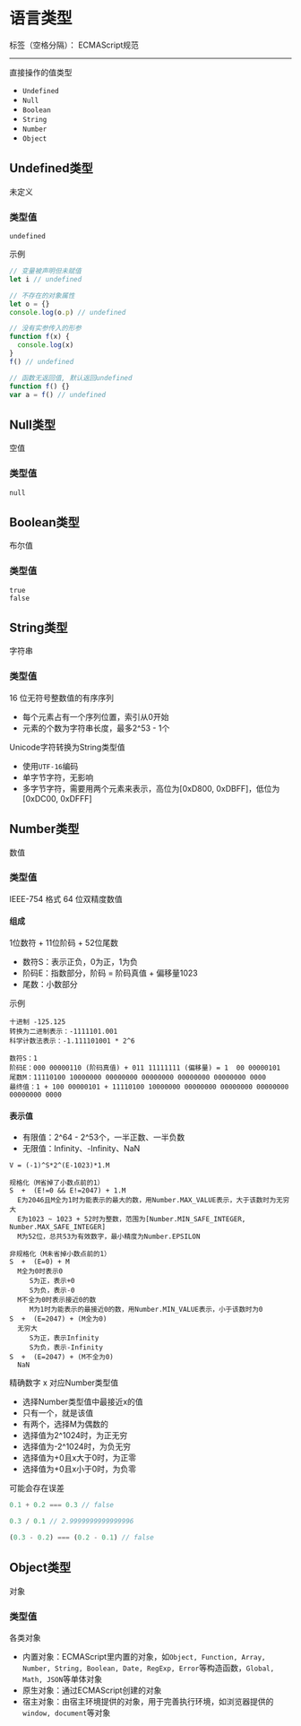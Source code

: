 # 语言类型

标签（空格分隔）： ECMAScript规范

---

直接操作的值类型

* `Undefined`
* `Null`
* `Boolean`
* `String`
* `Number`
* `Object`

## Undefined类型

未定义

### 类型值

```
undefined
```

示例

```javascript
// 变量被声明但未赋值
let i // undefined

// 不存在的对象属性
let o = {}
console.log(o.p) // undefined

// 没有实参传入的形参
function f(x) {
  console.log(x)
}
f() // undefined

// 函数无返回值, 默认返回undefined
function f() {}
var a = f() // undefined
```

## Null类型

空值

### 类型值

```
null
```

## Boolean类型

布尔值

### 类型值

```
true
false
```

## String类型

字符串

### 类型值

16 位无符号整数值的有序序列

* 每个元素占有一个序列位置，索引从0开始
* 元素的个数为字符串长度，最多2^53 - 1个

Unicode字符转换为String类型值

* 使用`UTF-16`编码
 * 单字节字符，无影响
 * 多字节字符，需要用两个元素来表示，高位为[0xD800, 0xDBFF]，低位为[0xDC00, 0xDFFF]

## Number类型

数值

### 类型值

IEEE-754 格式 64 位双精度数值

#### 组成

1位数符 + 11位阶码 + 52位尾数

* 数符S：表示正负，0为正，1为负
* 阶码E：指数部分，阶码 = 阶码真值 + 偏移量1023
* 尾数：小数部分

示例

```
十进制 -125.125
转换为二进制表示：-1111101.001
科学计数法表示：-1.111101001 * 2^6

数符S：1
阶码E：000 00000110 (阶码真值) + 011 11111111 (偏移量) = 1  00 00000101
尾数M：11110100 10000000 00000000 00000000 00000000 00000000 0000
最终值：1 + 100 00000101 + 11110100 10000000 00000000 00000000 00000000 00000000 0000
```

#### 表示值

* 有限值：2^64 - 2^53个，一半正数、一半负数
* 无限值：Infinity、-Infinity、NaN

```
V = (-1)^S*2^(E-1023)*1.M

规格化（M省掉了小数点前的1）
S  +  (E!=0 && E!=2047) + 1.M
  E为2046且M全为1时为能表示的最大的数，用Number.MAX_VALUE表示，大于该数时为无穷大
  E为1023 ~ 1023 + 52时为整数，范围为[Number.MIN_SAFE_INTEGER, Number.MAX_SAFE_INTEGER]
  M为52位，总共53为有效数字，最小精度为Number.EPSILON

非规格化（M未省掉小数点前的1）
S  +  (E=0) + M
  M全为0时表示0
     S为正，表示+0
     S为负，表示-0
  M不全为0时表示接近0的数
     M为1时为能表示的最接近0的数，用Number.MIN_VALUE表示，小于该数时为0
S  +  (E=2047) + (M全为0)     
  无穷大
     S为正，表示Infinity
     S为负，表示-Infinity
S  +  (E=2047) + (M不全为0)
  NaN
```

精确数字 x 对应Number类型值

* 选择Number类型值中最接近x的值
 * 只有一个，就是该值
 * 有两个，选择M为偶数的
 * 选择值为2^1024时，为正无穷
 * 选择值为-2^1024时，为负无穷
 * 选择值为+0且x大于0时，为正零
 * 选择值为+0且x小于0时，为负零

可能会存在误差

```javascript
0.1 + 0.2 === 0.3 // false

0.3 / 0.1 // 2.9999999999999996

(0.3 - 0.2) === (0.2 - 0.1) // false
```

## Object类型

对象

### 类型值

各类对象

* 内置对象：ECMAScript里内置的对象，如`Object, Function, Array, Number, String, Boolean, Date, RegExp, Error`等构造函数，`Global, Math, JSON`等单体对象
* 原生对象：通过ECMAScript创建的对象
* 宿主对象：由宿主环境提供的对象，用于完善执行环境，如浏览器提供的`window, document`等对象
